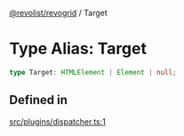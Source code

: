 [@revolist/revogrid](README.md) / Target

# Type Alias: Target

```ts
type Target: HTMLElement | Element | null;
```

## Defined in

[src/plugins/dispatcher.ts:1](https://github.com/revolist/revogrid/blob/479ecce95b25b0761395add7477e34a6fe066174/src/plugins/dispatcher.ts#L1)

